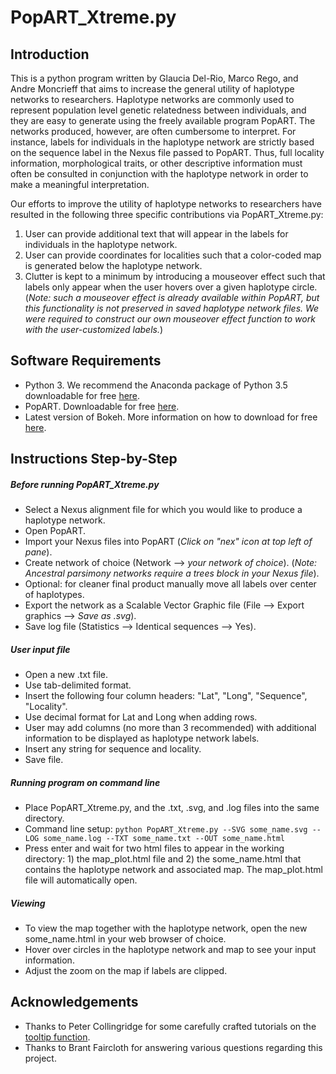 # PopART_Xtreme.py



## Introduction
This is a python program written by Glaucia Del-Rio, Marco Rego, and Andre Moncrieff 
that aims to increase the general utility of haplotype networks to researchers. 
Haplotype networks are commonly used to represent population level genetic relatedness 
between individuals, and they are easy to generate using the freely available program 
PopART. The networks produced, however, are often cumbersome to interpret. For instance, 
labels for individuals in the haplotype network are strictly based on the sequence label 
in the Nexus file passed to PopART. Thus, full locality information, morphological traits, 
or other descriptive information must often be consulted in conjunction with the 
haplotype network in order to make a meaningful interpretation. 

Our efforts to improve the utility of haplotype networks to researchers have resulted in
the following three specific contributions via PopART_Xtreme.py:

1. User can provide additional text that will appear in the labels for individuals in the 
haplotype network.
2. User can provide coordinates for localities such that a color-coded map is 
generated below the haplotype network.
3. Clutter is kept to a minimum by introducing a mouseover effect such that labels only 
appear when the user hovers over a given haplotype circle. (*Note: such a mouseover effect 
is already available within PopART, but this functionality is not preserved in saved 
haplotype network files. We were required to construct our own mouseover effect 
function to work with the user-customized labels.*)



## Software Requirements
- Python 3. We recommend the Anaconda package of Python 3.5 downloadable for free [here](https://www.continuum.io/downloads).
- PopART. Downloadable for free [here](http://popart.otago.ac.nz/downloads.shtml).
- Latest version of Bokeh. More information on how to download for free [here](http://bokeh.pydata.org/en/latest/docs/installation.html).



## Instructions Step-by-Step
##### Before running PopART_Xtreme.py
- Select a Nexus alignment file for which you would like to produce a haplotype network.
- Open PopART.
- Import your Nexus files into PopART (*Click on "nex" icon at top left of pane*).
- Create network of choice (Network --> *your network of choice*). (*Note: Ancestral parsimony
networks require a trees block in your Nexus file*).
- Optional: for cleaner final product manually move all labels over center of haplotypes.
- Export the network as a Scalable Vector Graphic file (File --> Export graphics --> *Save as .svg*).
- Save log file (Statistics --> Identical sequences --> Yes).


##### User input file
- Open a new .txt file.
- Use tab-delimited format.
- Insert the following four column headers: "Lat", "Long", "Sequence", "Locality".
- Use decimal format for Lat and Long when adding rows.
- User may add columns (no more than 3 recommended) with additional information to be 
displayed as haplotype network labels. 
- Insert any string for sequence and locality.
- Save file.


##### Running program on command line
- Place PopART_Xtreme.py, and the .txt, .svg, and .log files into the same directory.
- Command line setup:
`python PopART_Xtreme.py --SVG some_name.svg --LOG some_name.log --TXT some_name.txt
--OUT some_name.html`
- Press enter and wait for two html files to appear in the working directory: 1) the 
map_plot.html file and 2) the some_name.html that contains the haplotype network
and associated map. The map_plot.html file will automatically open.


##### Viewing
- To view the map together with the haplotype network, open the new some_name.html in 
your web browser of choice.
- Hover over circles in the haplotype network and map to see your input information.
- Adjust the zoom on the map if labels are clipped.



## Acknowledgements
- Thanks to Peter Collingridge for some carefully crafted tutorials on the [tooltip 
function](http://www.petercollingridge.co.uk/interactive-svg-components/tooltip).
- Thanks to Brant Faircloth for answering various questions regarding this project.









 








